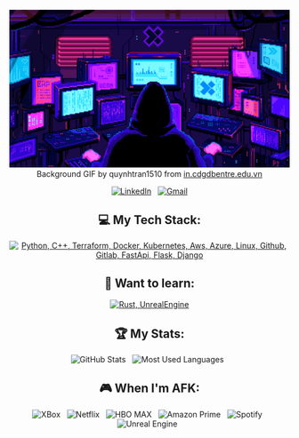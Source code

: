 <div align="center">

[![Hello stranger!](background.gif)](https://github.com/Draqun)
Background GIF by quynhtran1510 from [in.cdgdbentre.edu.vn](https://in.cdgdbentre.edu.vn/pixel-art-gif-wallpaper-idrxffh4/)


[![LinkedIn](https://skillicons.dev/icons?i=linkedin)](https://www.linkedin.com/in/damian-giebas-79332580/) &nbsp;
[![Gmail](https://skillicons.dev/icons?i=gmail)](mailto:damian.giebas@gmail.com?subject=Hello%20there!)

</div>

<div align="center">

## 💻 My Tech Stack:

[![Python, C++, Terraform, Docker, Kubernetes, Aws, Azure, Linux, Github, Gitlab, FastApi, Flask, Django](https://skillicons.dev/icons?i=python,cpp,terraform,docker,kubernetes,aws,azure,linux,github,gitlab,fastapi,flask,django)](https://skillicons.dev)

## 📖 Want to learn:
[![Rust, UnrealEngine](https://skillicons.dev/icons?i=rust,unreal,godot,gcp,graphql,nix)](https://skillicons.dev)


## 🏆 My Stats:

<p>
<img height=175 alt="GitHub Stats" src="https://github-readme-stats.vercel.app/api?username=Draqun&show_icons=true&count_private=true&theme=dark" />&nbsp;&nbsp;
<img height=175 alt="Most Used Languages" src="https://github-readme-stats.vercel.app/api/top-langs/?username=Draqun&layout=compact&theme=dark" />&nbsp;&nbsp;
</p>

## 🎮 When I'm AFK:

![XBox](https://img.shields.io/badge/XBox-107C10?style=for-the-badge&logo=xbox&logoColor=white) &nbsp;
![Netflix](https://img.shields.io/badge/Netflix-E50914?style=for-the-badge&logo=netflix&logoColor=white) &nbsp;
![HBO MAX](https://img.shields.io/badge/HBO%20MAX-AD29F1?style=for-the-badge&logo=hbo&logoColor=white) &nbsp;
![Amazon Prime](https://img.shields.io/badge/Amazon%20Prime-3074AC?style=for-the-badge&logo=prime&logoColor=white) &nbsp;
![Spotify](https://img.shields.io/badge/Spotify-1ED760?style=for-the-badge&logo=spotify&logoColor=white) &nbsp;
![Unreal Engine](https://img.shields.io/badge/unrealengine-%23313131.svg?style=for-the-badge&logo=unrealengine&logoColor=white) &nbsp;

</div>
